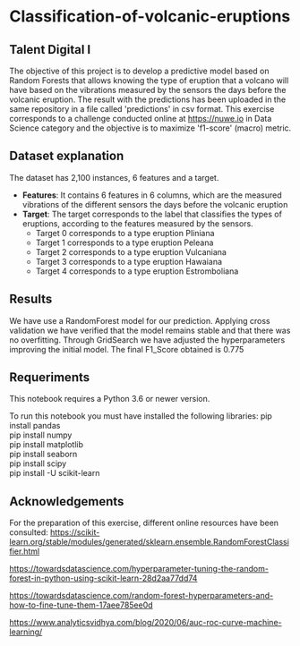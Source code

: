 # Classification-of-volcanic-eruptions
## Talent Digital I
The objective of this project is to develop a predictive model based on Random Forests that allows knowing the type of eruption that a volcano will have based on the vibrations measured by the sensors the days before the volcanic eruption.
The result with the predictions has been uploaded in the same repository in a file called 'predictions' in csv format.
This exercise corresponds to a challenge conducted online at https://nuwe.io in Data Science category and the objective is to maximize 'f1-score' (macro) metric.
## Dataset explanation
The dataset has 2,100 instances, 6 features and a target.
- **Features**: It contains 6 features in 6 columns, which are the measured vibrations of the different sensors the days before the volcanic eruption
- **Target**: The target corresponds to the label that classifies the types of eruptions, according to the features measured by the sensors.
    - Target 0 corresponds to a type eruption Pliniana
    - Target 1 corresponds to a type eruption Peleana
    - Target 2 corresponds to a type eruption Vulcaniana
    - Target 3 corresponds to a type eruption Hawaiana
    - Target 4 corresponds to a type eruption Estromboliana
## Results
We have use a RandomForest model for our prediction. Applying cross validation we have verified that the model remains stable and that there was no overfitting. Through GridSearch we have adjusted the hyperparameters improving the initial model. The final F1_Score obtained is 0.775
## Requeriments
This notebook requires a Python 3.6 or newer version.

To run this notebook you must have installed the following libraries:
 pip install pandas     
 pip install numpy     
 pip install matplotlib     
 pip install seaborn     
 pip install scipy     
 pip install -U scikit-learn
## Acknowledgements
For the preparation of this exercise, different online resources have been consulted:
https://scikit-learn.org/stable/modules/generated/sklearn.ensemble.RandomForestClassifier.html

https://towardsdatascience.com/hyperparameter-tuning-the-random-forest-in-python-using-scikit-learn-28d2aa77dd74

https://towardsdatascience.com/random-forest-hyperparameters-and-how-to-fine-tune-them-17aee785ee0d

https://www.analyticsvidhya.com/blog/2020/06/auc-roc-curve-machine-learning/

